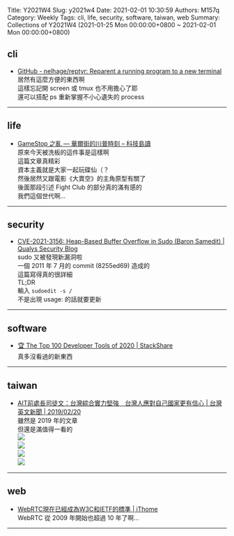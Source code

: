 Title: Y2021W4
Slug: y2021w4
Date: 2021-02-01 10:30:59
Authors: M157q
Category: Weekly
Tags: cli, life, security, software, taiwan, web
Summary: Collections of Y2021W4 (2021-01-25 Mon 00:00:00+0800 ~ 2021-02-01 Mon 00:00:00+0800)


## cli  
- [GitHub - nelhage/reptyr: Reparent a running program to a new terminal](https://github.com/nelhage/reptyr)  
居然有這麼方便的東西啊  
這樣忘記開 screen 或 tmux 也不用擔心了耶  
還可以搭配 ps 重新掌握不小心遺失的 process  

---

## life  
- [GameStop 之亂 — 華爾街的川普時刻 – 科技島讀](https://daodu.tech/01-28-2021-chaos-wall-streets-trump-moment)  
原來今天被洗板的這件事是這樣啊  
這篇文章真精彩  
資本主義就是大家一起玩碟仙（？  
然後居然又跟電影《大賣空》的主角原型有關了  
後面那段引述 Fight Club 的部分真的滿有感的  
我們這個世代啊...  

---

## security  
- [CVE-2021-3156: Heap-Based Buffer Overflow in Sudo (Baron Samedit) | Qualys Security Blog](https://blog.qualys.com/vulnerabilities-research/2021/01/26/cve-2021-3156-heap-based-buffer-overflow-in-sudo-baron-samedit)  
sudo 又被發現新漏洞啦  
一個 2011 年 7 月的 commit (8255ed69) 造成的  
這篇寫得真的很詳細  
TL;DR  
輸入 `sudoedit -s /`  
不是出現 usage: 的話就要更新  

---

## software  
- [🏆 The Top 100 Developer Tools of 2020 | StackShare](https://stackshare.io/posts/top-developer-tools-2020)  
真多沒看過的新東西  

---

## taiwan  
- [AIT前處長司徒文：台灣綜合實力堅強　台灣人應對自己國家更有信心 | 台灣英文新聞 | 2019/02/20](https://www.taiwannews.com.tw/ch/news/3642075)  
雖然是 2019 年的文章  
但還是滿值得一看的  
![](https://pbs.twimg.com/media/EtDOyWfVgAEUKy5.jpg)  
![](https://pbs.twimg.com/media/EtDOyWhUUAQRbqC.jpg)  
![](https://pbs.twimg.com/media/EtDOyWfU4As1u5k.jpg)  
![](https://pbs.twimg.com/media/EtDOyWfU4AYS3ei.jpg)  

---

## web  
- [WebRTC現在已經成為W3C和IETF的標準 | iThome](https://www.ithome.com.tw/news/142505)  
WebRTC 從 2009 年開始也超過 10 年了啊...  

---


